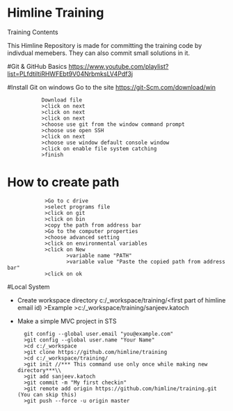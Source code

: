 # Himline Training
Training Contents 

This Himline Repository is made for committing the training code by indivdual memebers. They can also commit small solutions in it.

#Git & GitHub Basics
https://www.youtube.com/playlist?list=PLfdtiltiRHWFEbt9V04NrbmksLV4Pdf3j

#Install Git on windows
Go to the site https://git-Scm.com/download/win

               Download file
               >click on next
               >click on next
               >click on next
               >choose use git from the window command prompt
               >choose use open SSH
               >click on next
               >choose use window default console window
               >click on enable file system catching
               >finish
               
  # How to create path
  
                >Go to c drive 
                >select programs file
                >click on git
                >click on bin
                >copy the path from address bar
                >Go to the computer properties
                >choose advanced setting
                >click on environmental variables
                >click on New 
                       >variable name "PATH"
                       >variable value "Paste the copied path from address bar"
                >click on ok
                
                     
  #Local System 
- Create workspace directory 
                c:/_workspace/training/<first part of himline email id)
		>Example 
		>c:/_workspace/training/sanjeev.katoch
		
- Make a simple MVC project in STS
		
		git config --global user.email "you@example.com"
		>git config --global user.name "Your Name"
		>cd c:/_workspace
		>git clone https://github.com/himline/training
		>cd c:/_workspace/training/
		>git init //*** This command use only once while making new directory***\\
		>git add sanjeev.katoch
		>git commit -m "My first checkin"
		>git remote add origin https://github.com/himline/training.git  (You can skip this)
		>git push --force -u origin master
